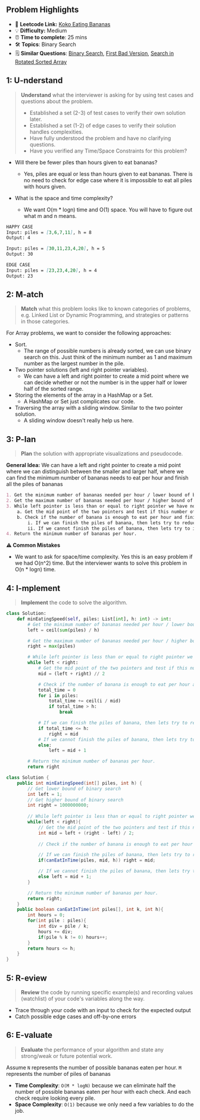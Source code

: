 ## Problem Highlights

* 🔗 **Leetcode Link:** [Koko Eating Bananas](https://leetcode.com/problems/koko-eating-bananas/)
* 💡 **Difficulty:** Medium
* ⏰ **Time to complete**: 25 mins
* 🛠️ **Topics**: Binary Search 
* 🗒️ **Similar Questions**: [Binary Search](https://leetcode.com/problems/binary-search/), [First Bad Version](https://leetcode.com/problems/first-bad-version/), [Search in Rotated Sorted Array](https://leetcode.com/problems/search-in-rotated-sorted-array/)
    
## 1: U-nderstand
 
> **Understand** what the interviewer is asking for by using test cases and questions about the problem.
> 
> - Established a set (2-3) of test cases to verify their own solution later.
> - Established a set (1-2) of edge cases to verify their solution handles complexities.
> - Have fully understood the problem and have no clarifying questions.
> - Have you verified any Time/Space Constraints for this problem?

- Will there be fewer piles than hours given to eat bananas?
    - Yes, piles are equal or less than hours given to eat bananas. There is no need to check for edge case where it is impossible to eat all piles with hours given.

- What is the space and time complexity?
    - We want O(m * logn) time and O(1) space. You will have to figure out what m and n means.


```markdown
HAPPY CASE
Input: piles = [3,6,7,11], h = 8
Output: 4

Input: piles = [30,11,23,4,20], h = 5
Output: 30

EDGE CASE
Input: piles = [23,23,4,20], h = 4
Output: 23
```   
    
## 2: M-atch

<!-- See https://docs.google.com/document/d/1hYT1hoOJ6pFIt8A5q-PIZmYP7pB4WqlzyUJgFx9x2mY/edit#heading=h.ya2de4n4zsds for list of algorithms based on question type-->

> **Match** what this problem looks like to known categories of problems, e.g. Linked List or Dynamic Programming, and strategies or patterns in those categories.

For Array problems, we want to consider the following approaches:

- Sort. 
    - The range of possible numbers is already sorted, we can use binary search on this. Just think of the minimum number as 1 and maximum number as the largest number in the pile.
- Two pointer solutions (left and right pointer variables). 
    - We can have a left and right pointer to create a mid point where we can decide whether or not the number is in the upper half or lower half of the sorted range. 
- Storing the elements of the array in a HashMap or a Set. 
    - A HashMap or Set just complicates our code.
- Traversing the array with a sliding window. Similar to the two pointer solution. 
    - A sliding window doesn't really help us here.

## 3: P-lan

> **Plan** the solution with appropriate visualizations and pseudocode.

**General Idea:** We can have a left and right pointer to create a mid point where we can distinguish between the smaller and larger half, where we can find the minimum number of bananas needs to eat per hour and finish all the piles of bananas 

```markdown
1. Get the minimum number of bananas needed per hour / lower bound of binary search
2. Get the maximum number of bananas needed per hour / higher bound of binary search
3. While left pointer is less than or equal to right pointer we have not exhausted the possible numbers
    a. Get the mid point of the two pointers and test if this number of bananas per hour will finish all piles within time limit
    b. Check if the number of banana is enough to eat per hour and finish all the piles of banana.
        i. If we can finish the piles of banana, then lets try to reduce the number of banana per hour, move right pointer to mid point. The answer must be midpoint and above.
        ii. If we cannot finish the piles of banana, then lets try to increase the number of bananas per hour, move left pointer to mid point. The answer cannot be left of midpoint.
4. Return the minimum number of bananas per hour.
```

**⚠️ Common Mistakes**

* We want to ask for space/time complexity. Yes this is an easy problem if we had O(n^2) time. But the interviewer wants to solve this problem in O(n * logn) time.

## 4: I-mplement

> **Implement** the code to solve the algorithm.

```python
class Solution:
    def minEatingSpeed(self, piles: List[int], h: int) -> int:
        # Get the minimum number of bananas needed per hour / lower bound of binary search
        left = ceil(sum(piles) / h) 

        # Get the maximum number of bananas needed per hour / higher bound of binary search
        right = max(piles) 

        # While left pointer is less than or equal to right pointer we have not exhausted the possible numbers
        while left < right:
            # Get the mid point of the two pointers and test if this number of bananas per hour will finish all piles within time limit
            mid = (left + right) // 2 

            # Check if the number of banana is enough to eat per hour and finish all the piles of banana.
            total_time = 0
            for i in piles:
                total_time += ceil(i / mid)
                if total_time > h:
                    break

            # If we can finish the piles of banana, then lets try to reduce the number of banana per hour, move right pointer to mid point. The answer must be midpoint and above.
            if total_time <= h:
                right = mid 
            # If we cannot finish the piles of banana, then lets try to increase the number of bananas per hour, move left pointer to mid point. The answer cannot be left of midpoint.
            else:
                left = mid + 1

        # Return the minimum number of bananas per hour.
        return right
```
```java
class Solution {
    public int minEatingSpeed(int[] piles, int h) {
        // Get lower bound of binary search
        int left = 1;
        // Get higher bound of binary search
        int right = 1000000000;
        
        // While left pointer is less than or equal to right pointer we have not exhausted the possible numbers
        while(left < right){
            // Get the mid point of the two pointers and test if this number of bananas per hour will finish all piles within time limit
            int mid = left + (right - left) / 2;
            
            // Check if the number of banana is enough to eat per hour and finish all the piles of banana.

            // If we can finish the piles of banana, then lets try to reduce the number of banana per hour, move right pointer to mid point. The answer must be midpoint and above.
            if(canEatInTime(piles, mid, h)) right = mid;

            // If we cannot finish the piles of banana, then lets try to increase the number of bananas per hour, move left pointer to mid point. The answer cannot be left of midpoint.
            else left = mid + 1;
        }

        // Return the minimum number of bananas per hour.
        return right;
    }
    public boolean canEatInTime(int piles[], int k, int h){
        int hours = 0;
        for(int pile : piles){
            int div = pile / k;
            hours += div;
            if(pile % k != 0) hours++;
        }
        return hours <= h;
    }
}
```
    
## 5: R-eview

> **Review** the code by running specific example(s) and recording values (watchlist) of your code's variables along the way.

- Trace through your code with an input to check for the expected output
- Catch possible edge cases and off-by-one errors

## 6: E-valuate

> **Evaluate** the performance of your algorithm and state any strong/weak or future potential work.

Assume `N` represents the number of possible bananas eaten per hour. `M` represents the number of piles of bananas

* **Time Complexity**: `O(M * logN)` because we can eliminate half the number of possible bananas eaten per hour with each check. And each check require looking every pile. 
* **Space Complexity**: `O(1)` because we only need a few variables to do the job.